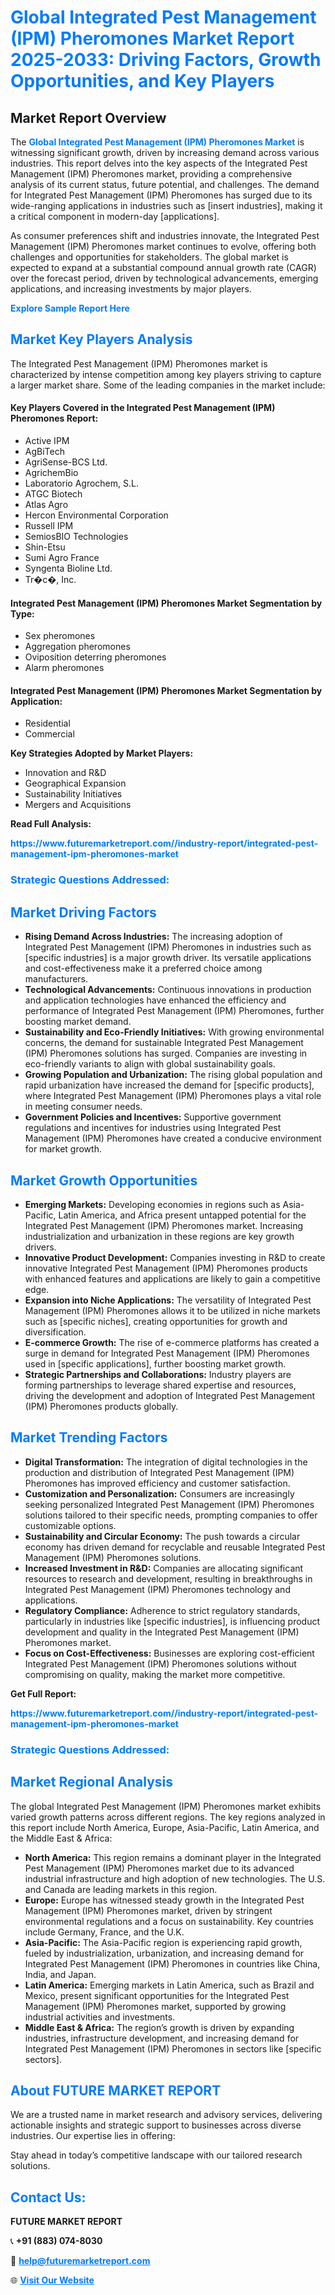 <h1 style="color: #007BFF;">Global Integrated Pest Management (IPM) Pheromones Market Report 2025-2033: Driving Factors, Growth Opportunities, and Key Players</h1>

<section id="overview">
<h2>Market Report Overview</h2>
<p>The <a href="https://www.futuremarketreport.com//industry-report/integrated-pest-management-ipm-pheromones-market" style="color: #007BFF; text-decoration: none;"><strong>Global Integrated Pest Management (IPM) Pheromones Market</strong></a> is witnessing significant growth, driven by increasing demand across various industries. This report delves into the key aspects of the Integrated Pest Management (IPM) Pheromones market, providing a comprehensive analysis of its current status, future potential, and challenges. The demand for Integrated Pest Management (IPM) Pheromones has surged due to its wide-ranging applications in industries such as [insert industries], making it a critical component in modern-day [applications].</p>
<p>As consumer preferences shift and industries innovate, the Integrated Pest Management (IPM) Pheromones market continues to evolve, offering both challenges and opportunities for stakeholders. The global market is expected to expand at a substantial compound annual growth rate (CAGR) over the forecast period, driven by technological advancements, emerging applications, and increasing investments by major players.</p>
</section>

<section id="overview">
<p><a href="https://www.futuremarketreport.com//request-sample/reportId=45725" style="color: #007BFF; text-decoration: none;"><strong>Explore Sample Report Here</strong></a></p>
</section>

<section id="key-players">
<h2 style="color: #007BFF;">Market Key Players Analysis</h2>
<p>The Integrated Pest Management (IPM) Pheromones market is characterized by intense competition among key players striving to capture a larger market share. Some of the leading companies in the market include:</p>
<h4>Key Players Covered in the Integrated Pest Management (IPM) Pheromones Report:</h4>
<ul><li>Active IPM</li><li>AgBiTech</li><li>AgriSense-BCS Ltd.</li><li>AgrichemBio</li><li>Laboratorio Agrochem, S.L.</li><li>ATGC Biotech</li><li>Atlas Agro</li><li>Hercon Environmental Corporation</li><li>Russell IPM</li><li>SemiosBIO Technologies</li><li>Shin-Etsu</li><li>Sumi Agro France</li><li>Syngenta Bioline Ltd.</li><li>Tr�c�, Inc.</li></ul>
<h4>Integrated Pest Management (IPM) Pheromones Market Segmentation by Type:</h4>
<ul><li>Sex pheromones</li><li>Aggregation pheromones</li><li>Oviposition deterring pheromones</li><li>Alarm pheromones</li></ul>

<h4>Integrated Pest Management (IPM) Pheromones Market Segmentation by Application:</h4>
<ul><li>Residential</li><li>Commercial</li></ul>
<p><strong>Key Strategies Adopted by Market Players:</strong></p>
<ul>
<li>Innovation and R&D</li>
<li>Geographical Expansion</li>
<li>Sustainability Initiatives</li>
<li>Mergers and Acquisitions</li>
</ul>
</section>

<section>
<p><strong>Read Full Analysis: </strong></p><a href="https://www.futuremarketreport.com//industry-report/integrated-pest-management-ipm-pheromones-market" style="color: #007BFF; text-decoration: none;"><strong>https://www.futuremarketreport.com//industry-report/integrated-pest-management-ipm-pheromones-market</strong></a>
<h3 style="color: #007BFF;">Strategic Questions Addressed:</h3>
</section>

<section id="driving-factors">
<h2 style="color: #007BFF;">Market Driving Factors</h2>
<ul>
<li><strong>Rising Demand Across Industries:</strong> The increasing adoption of Integrated Pest Management (IPM) Pheromones in industries such as [specific industries] is a major growth driver. Its versatile applications and cost-effectiveness make it a preferred choice among manufacturers.</li>
<li><strong>Technological Advancements:</strong> Continuous innovations in production and application technologies have enhanced the efficiency and performance of Integrated Pest Management (IPM) Pheromones, further boosting market demand.</li>
<li><strong>Sustainability and Eco-Friendly Initiatives:</strong> With growing environmental concerns, the demand for sustainable Integrated Pest Management (IPM) Pheromones solutions has surged. Companies are investing in eco-friendly variants to align with global sustainability goals.</li>
<li><strong>Growing Population and Urbanization:</strong> The rising global population and rapid urbanization have increased the demand for [specific products], where Integrated Pest Management (IPM) Pheromones plays a vital role in meeting consumer needs.</li>
<li><strong>Government Policies and Incentives:</strong> Supportive government regulations and incentives for industries using Integrated Pest Management (IPM) Pheromones have created a conducive environment for market growth.</li>
</ul>
</section>

<section id="growth-opportunities">
<h2 style="color: #007BFF;">Market Growth Opportunities</h2>
<ul>
<li><strong>Emerging Markets:</strong> Developing economies in regions such as Asia-Pacific, Latin America, and Africa present untapped potential for the Integrated Pest Management (IPM) Pheromones market. Increasing industrialization and urbanization in these regions are key growth drivers.</li>
<li><strong>Innovative Product Development:</strong> Companies investing in R&D to create innovative Integrated Pest Management (IPM) Pheromones products with enhanced features and applications are likely to gain a competitive edge.</li>
<li><strong>Expansion into Niche Applications:</strong> The versatility of Integrated Pest Management (IPM) Pheromones allows it to be utilized in niche markets such as [specific niches], creating opportunities for growth and diversification.</li>
<li><strong>E-commerce Growth:</strong> The rise of e-commerce platforms has created a surge in demand for Integrated Pest Management (IPM) Pheromones used in [specific applications], further boosting market growth.</li>
<li><strong>Strategic Partnerships and Collaborations:</strong> Industry players are forming partnerships to leverage shared expertise and resources, driving the development and adoption of Integrated Pest Management (IPM) Pheromones products globally.</li>
</ul>
</section>

<section id="trending-factors">
<h2 style="color: #007BFF;">Market Trending Factors</h2>
<ul>
<li><strong>Digital Transformation:</strong> The integration of digital technologies in the production and distribution of Integrated Pest Management (IPM) Pheromones has improved efficiency and customer satisfaction.</li>
<li><strong>Customization and Personalization:</strong> Consumers are increasingly seeking personalized Integrated Pest Management (IPM) Pheromones solutions tailored to their specific needs, prompting companies to offer customizable options.</li>
<li><strong>Sustainability and Circular Economy:</strong> The push towards a circular economy has driven demand for recyclable and reusable Integrated Pest Management (IPM) Pheromones solutions.</li>
<li><strong>Increased Investment in R&D:</strong> Companies are allocating significant resources to research and development, resulting in breakthroughs in Integrated Pest Management (IPM) Pheromones technology and applications.</li>
<li><strong>Regulatory Compliance:</strong> Adherence to strict regulatory standards, particularly in industries like [specific industries], is influencing product development and quality in the Integrated Pest Management (IPM) Pheromones market.</li>
<li><strong>Focus on Cost-Effectiveness:</strong> Businesses are exploring cost-efficient Integrated Pest Management (IPM) Pheromones solutions without compromising on quality, making the market more competitive.</li>
</ul>
</section>

<section>
<p><strong>Get Full Report: </strong></p><a href="https://www.futuremarketreport.com//industry-report/integrated-pest-management-ipm-pheromones-market" style="color: #007BFF; text-decoration: none;"><strong>https://www.futuremarketreport.com//industry-report/integrated-pest-management-ipm-pheromones-market</strong></a>
<h3 style="color: #007BFF;">Strategic Questions Addressed:</h3>
</section>


<section id="regional-analysis">
<h2 style="color: #007BFF;">Market Regional Analysis</h2>
<p>The global Integrated Pest Management (IPM) Pheromones market exhibits varied growth patterns across different regions. The key regions analyzed in this report include North America, Europe, Asia-Pacific, Latin America, and the Middle East & Africa:</p>
<ul>
<li><strong>North America:</strong> This region remains a dominant player in the Integrated Pest Management (IPM) Pheromones market due to its advanced industrial infrastructure and high adoption of new technologies. The U.S. and Canada are leading markets in this region.</li>
<li><strong>Europe:</strong> Europe has witnessed steady growth in the Integrated Pest Management (IPM) Pheromones market, driven by stringent environmental regulations and a focus on sustainability. Key countries include Germany, France, and the U.K.</li>
<li><strong>Asia-Pacific:</strong> The Asia-Pacific region is experiencing rapid growth, fueled by industrialization, urbanization, and increasing demand for Integrated Pest Management (IPM) Pheromones in countries like China, India, and Japan.</li>
<li><strong>Latin America:</strong> Emerging markets in Latin America, such as Brazil and Mexico, present significant opportunities for the Integrated Pest Management (IPM) Pheromones market, supported by growing industrial activities and investments.</li>
<li><strong>Middle East & Africa:</strong> The region’s growth is driven by expanding industries, infrastructure development, and increasing demand for Integrated Pest Management (IPM) Pheromones in sectors like [specific sectors].</li>
</ul>
</section>

<footer>
<h2 style="color: #007BFF;">About FUTURE MARKET REPORT</h2>
<p>We are a trusted name in market research and advisory services, delivering actionable insights and strategic support to businesses across diverse industries. Our expertise lies in offering:</p>

<p>Stay ahead in today’s competitive landscape with our tailored research solutions.</p>

<h2 style="color: #007BFF;">Contact Us:</h2>
<p><strong>FUTURE MARKET REPORT</strong></p>
<p>📞 <strong>+91 (883) 074-8030</strong></p>
<p>📧 <strong><a href="mailto:help@futuremarketreport.com" style="color: #007BFF;">help@futuremarketreport.com</a></strong></p>
<p>🌐 <strong><a href="https://www.futuremarketreport.com/" style="color: #007BFF;">Visit Our Website</a></strong></p>
</footer>